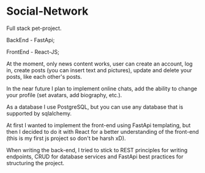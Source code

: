 # Social-Network
<p>Full stack pet-project.
<p>BackEnd - FastApi;
<p>FrontEnd - React-JS;
<p>At the moment, only news content works, user can create an account, log in, create posts (you can insert text and pictures), update and delete your posts, like each other's posts.
<p>In the near future I plan to implement online chats, add the ability to change your profile (set avatars, add biography, etc.).
<p>As a database I use PostgreSQL, but you can use any database that is supported by sqlalchemy.
<p>At first I wanted to implement the front-end using FastApi templating, but then I decided to do it with React for a better understanding of the front-end (this is my first js project so don't be harsh xD).
<p>When writing the back-end, I tried to stick to REST principles for writing endpoints, CRUD for database services and FastApi best practices for structuring the project.
